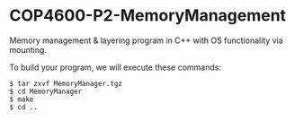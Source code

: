 # COP4600-P2-MemoryManagement
Memory management &amp; layering program in C++ with OS functionality via mounting.

To build your program, we will execute these commands:

	$ tar zxvf MemoryManager.tgz
 	$ cd MemoryManager
	$ make
	$ cd ..

